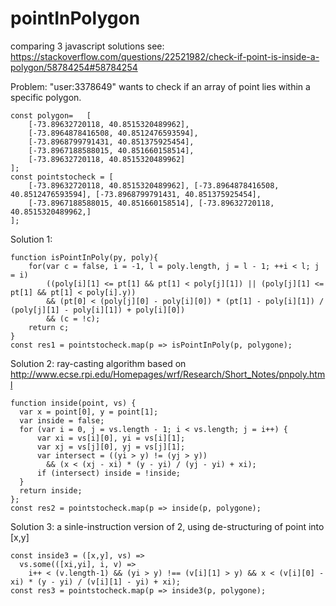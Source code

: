 # pointInPolygon
comparing 3 javascript solutions
see: https://stackoverflow.com/questions/22521982/check-if-point-is-inside-a-polygon/58784254#58784254

Problem:
"user:3378649" wants to check if an array of point lies within a specific polygon.

    const polygon=   [
        [-73.89632720118, 40.8515320489962],
        [-73.8964878416508, 40.8512476593594],
        [-73.8968799791431, 40.851375925454],
        [-73.8967188588015, 40.851660158514],
        [-73.89632720118, 40.8515320489962]
    ];
    const pointstocheck = [
        [-73.89632720118, 40.8515320489962], [-73.8964878416508, 40.8512476593594], [-73.8968799791431, 40.851375925454],
        [-73.8967188588015, 40.851660158514], [-73.89632720118, 40.8515320489962,]
    ];

Solution 1:

    function isPointInPoly(py, poly){
        for(var c = false, i = -1, l = poly.length, j = l - 1; ++i < l; j = i)
            ((poly[i][1] <= pt[1] && pt[1] < poly[j][1]) || (poly[j][1] <= pt[1] && pt[1] < poly[i].y))
            && (pt[0] < (poly[j][0] - poly[i][0]) * (pt[1] - poly[i][1]) / (poly[j][1] - poly[i][1]) + poly[i][0])
            && (c = !c);
        return c;
    }
    const res1 = pointstocheck.map(p => isPointInPoly(p, polygone);

Solution 2: ray-casting algorithm based on
      http://www.ecse.rpi.edu/Homepages/wrf/Research/Short_Notes/pnpoly.html

    function inside(point, vs) {
      var x = point[0], y = point[1];
      var inside = false;
      for (var i = 0, j = vs.length - 1; i < vs.length; j = i++) {
          var xi = vs[i][0], yi = vs[i][1];
          var xj = vs[j][0], yj = vs[j][1];
          var intersect = ((yi > y) != (yj > y))
            && (x < (xj - xi) * (y - yi) / (yj - yi) + xi);
          if (intersect) inside = !inside;
      }
      return inside;
    };
    const res2 = pointstocheck.map(p => inside(p, polygone);

Solution 3: a sinle-instruction version of 2, using de-structuring of point into [x,y]

    const inside3 = ([x,y], vs) =>
      vs.some(([xi,yi], i, v) =>
        i++ < (v.length-1) && (yi > y) !== (v[i][1] > y) && x < (v[i][0] - xi) * (y - yi) / (v[i][1] - yi) + xi);
    const res3 = pointstocheck.map(p => inside3(p, polygone);
